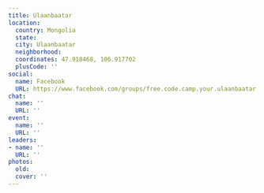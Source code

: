 ```yaml
---
title: Ulaanbaatar
location:
  country: Mongolia
  state: 
  city: Ulaanbaatar
  neighborhood: 
  coordinates: 47.918468, 106.917702
  plusCode: ''
social:
  name: Facebook
  URL: https://www.facebook.com/groups/free.code.camp.your.ulaanbaatar
chat:
  name: ''
  URL: ''
event:
  name: ''
  URL: ''
leaders:
- name: ''
  URL: ''
photos:
  old: 
  cover: ''
---
```

